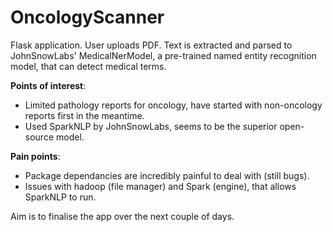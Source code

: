 # OncologyScanner
Flask application. User uploads PDF. Text is extracted and parsed to JohnSnowLabs' MedicalNerModel, a pre-trained named entity recognition model, that can detect medical terms.

**Points of interest**: 
- Limited pathology reports for oncology, have started with non-oncology reports first in the meantime.
- Used SparkNLP by JohnSnowLabs, seems to be the superior open-source model.

**Pain points**:
- Package dependancies are incredibly painful to deal with (still bugs).
- Issues with hadoop (file manager) and Spark (engine), that allows SparkNLP to run.

Aim is to finalise the app over the next couple of days.
